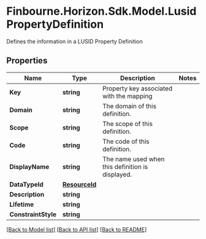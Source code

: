 # Finbourne.Horizon.Sdk.Model.LusidPropertyDefinition
Defines the information in a LUSID Property Definition

## Properties

Name | Type | Description | Notes
------------ | ------------- | ------------- | -------------
**Key** | **string** | Property key associated with the mapping | 
**Domain** | **string** | The domain of this definition. | 
**Scope** | **string** | The scope of this definition. | 
**Code** | **string** | The code of this definition. | 
**DisplayName** | **string** | The name used when this definition is displayed. | 
**DataTypeId** | [**ResourceId**](ResourceId.md) |  | 
**Description** | **string** |  | 
**Lifetime** | **string** |  | 
**ConstraintStyle** | **string** |  | 

[[Back to Model list]](../README.md#documentation-for-models) [[Back to API list]](../README.md#documentation-for-api-endpoints) [[Back to README]](../README.md)

